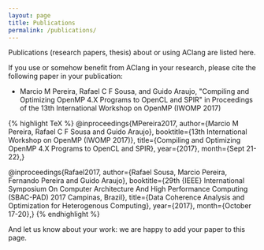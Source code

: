 ```yaml
---
layout: page
title: Publications
permalink: /publications/
---
```


Publications (research papers, thesis) about or using AClang are listed here.

If you use or somehow benefit from AClang in your research, please cite the following paper in your publication:

  - Marcio M Pereira, Rafael C F Sousa, and Guido Araujo, "Compiling
    and Optimizing OpenMP 4.X Programs to OpenCL and SPIR" in
    Proceedings of the 13th International Workshop on OpenMP (IWOMP 2017)

{% highlight TeX %}
@inproceedings{MPereira2017,
author={Marcio M Pereira, Rafael C F Sousa and Guido Araujo},
booktitle={13th International Workshop on OpenMP (IWOMP 2017)},
title={Compiling and Optimizing OpenMP 4.X Programs to OpenCL and SPIR},
year={2017},
month={Sept 21-22},}

@inproceedings{Rafael2017,
author={Rafael Sousa, Marcio Pereira, Fernando Pereira and Guido Araujo},
booktitle={29th {IEEE} International Symposium On Computer Architecture And High
Performance Computing (SBAC-PAD) 2017 Campinas, Brazil},
title={Data Coherence Analysis and Optimization for Heterogenous Computing},
year={2017},
month={October 17-20},}
{% endhighlight %}


And let us know about your work: we are happy to add your paper to this page.
